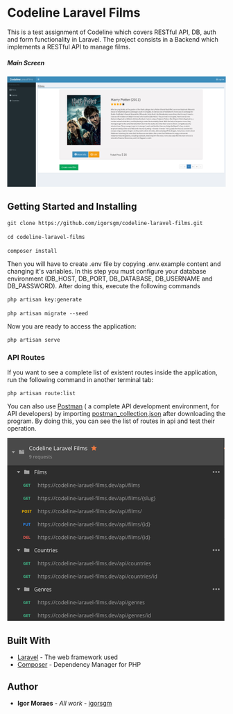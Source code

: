 # Codeline Laravel Films

This is a test assignment of Codeline which covers RESTful API, DB, auth and form functionality in Laravel. The project consists in a Backend which implements a RESTful API to manage films. 

##### Main Screen

![Codeline Laravel Films](https://raw.githubusercontent.com/igorsgm/codeline-laravel-films/master/CodelineLaravelFilms.png?token=ANeas1z3mXufTvAP4ZNz3pl9ffuIaE3vks5b5mqNwA%3D%3D)

## Getting Started and Installing

```
git clone https://github.com/igorsgm/codeline-laravel-films.git

cd codeline-laravel-films

composer install
```

Then you will have to create .env file by copying .env.example content and changing it's variables. In this step you must configure your database environment (DB_HOST, DB_PORT, DB_DATABASE, DB_USERNAME and DB_PASSWORD).
After doing this, execute the following commands

```
php artisan key:generate

php artisan migrate --seed
```

Now you are ready to access the application:

```
php artisan serve
```

### API Routes

If you want to see a complete list of existent routes inside the application, run the following command in another terminal tab:

```
php artisan route:list
```

You can also use [Postman](https://www.getpostman.com/) ( a complete API development environment, for API developers) by importing [postman_collection.json](https://github.com/igorsgm/codeline-laravel-films/blob/master/postman_collection.json) after downloading the program.
By doing this, you can see the list of routes in api and test their operation.

![API Routes](https://raw.githubusercontent.com/igorsgm/codeline-laravel-films/master/CodelineLaravelFilms-routes.png?token=ANeas7xwF74vybkffQxsWTGCJ4WF8E5tks5b5mvfwA%3D%3D) 

## Built With

* [Laravel](https://laravel.com/docs/5.7/) - The web framework used
* [Composer](https://getcomposer.org/) - Dependency Manager for PHP 

## Author

* **Igor Moraes** - *All work* - [igorsgm](https://github.com/igorsgm)
